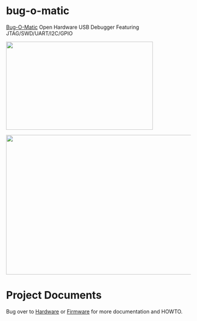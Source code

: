 # bug-o-matic
[Bug-O-Matic](http://www.8bitgeek.net/bug-o-matic) Open Hardware USB Debugger Featuring JTAG/SWD/UART/I2C/GPIO 

[<img src="http://www.8bitgeek.net/bug-o-matic/bug-o-matic.png" width="400" height="240">](http://www.8bitgeek.net/bug-o-matic)

[<img src="http://www.8bitgeek.net/bug-o-matic/bug-o-matic-sch-reva.png" width="600" height="380">](http://www.8bitgeek.net/bug-o-matic)

# Project Documents

Bug over to [Hardware](https://github.com/8bitgeek/bug-o-matic/tree/master/hw/README.md) or [Firmware](https://github.com/8bitgeek/bug-o-matic/tree/master/fw/README.md) for more documentation and HOWTO.
